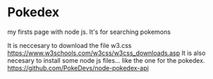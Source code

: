 # Pokedex
my firsts page with node js. It's for searching pokemons


It is neccesary to download the file w3.css https://www.w3schools.com/w3css/w3css_downloads.asp
It is also necesary to install some node js files... like the one for the pokedex. https://github.com/PokeDevs/node-pokedex-api
